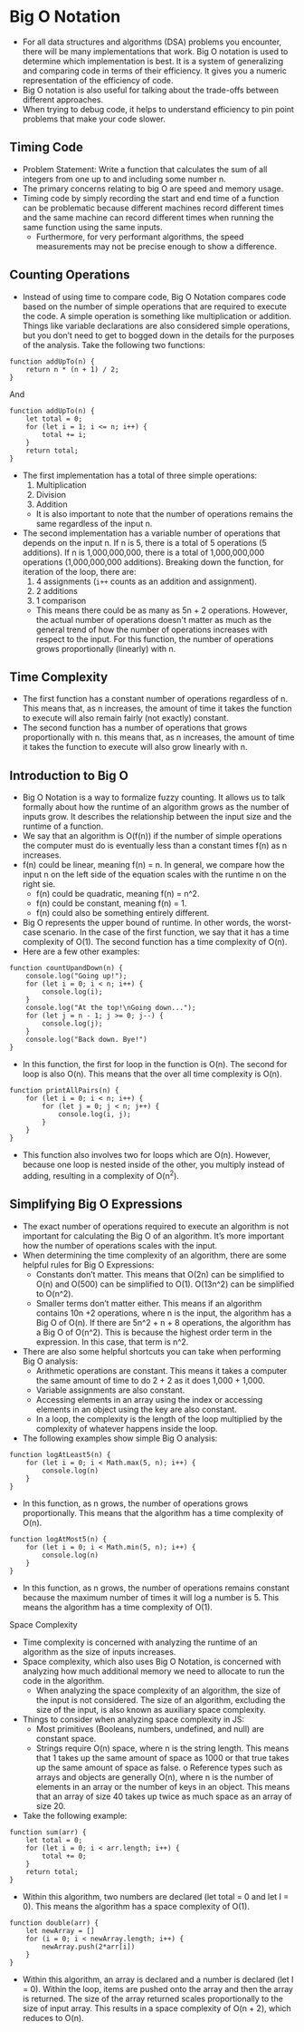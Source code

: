 # Big O Notation
- For all data structures and algorithms (DSA) problems you encounter, there will be many implementations that work. Big O notation is used to determine which implementation is best. It is a system of generalizing and comparing code in terms of their efficiency. It gives you a numeric representation of the efficiency of code.
- Big O notation is also useful for talking about the trade-offs between different approaches.
- When trying to debug code, it helps to understand efficiency to pin point problems that make your code slower.

## Timing Code
- Problem Statement: Write a function that calculates the sum of all integers from one up to and including some number n.
- The primary concerns relating to big O are speed and memory usage.
- Timing code by simply recording the start and end time of a function can be problematic because different machines record different times and the same machine can record different times when running the same function using the same inputs.
    - Furthermore, for very performant algorithms, the speed measurements may not be precise enough to show a difference.

## Counting Operations
- Instead of using time to compare code, Big O Notation compares code based on the number of simple operations that are required to execute the code. A simple operation is something like multiplication or addition. Things like variable declarations are also considered simple operations, but you don’t need to get to bogged down in the details for the purposes of the analysis. Take the following two functions:  
```
function addUpTo(n) {
    return n * (n + 1) / 2;
}
```  
And  
```
function addUpTo(n) {
    let total = 0;
    for (let i = 1; i <= n; i++) {
        total += i;
    }
    return total;
}  
```
- The first implementation has a total of three simple operations:
    1. Multiplication
    2. Division
    3. Addition
    - It is also important to note that the number of operations remains the same regardless of the input n.
- The second implementation has a variable number of operations that depends on the input n. If n is 5, there is a total of 5 operations (5 additions). If n is 1,000,000,000, there is a total of 1,000,000,000 operations (1,000,000,000 additions). Breaking down the function, for iteration of the loop, there are:
    1.	4 assignments (```i++``` counts as an addition and assignment).
    2.	2 additions
    3.	1 comparison
    - This means there could be as many as 5n + 2 operations. However, the actual number of operations doesn't matter as much as the general trend of how the number of operations increases with respect to the input. For this function, the number of operations grows proportionally (linearly) with n.

## Time Complexity
- The first function has a constant number of operations regardless of n. This means that, as n increases, the amount of time it takes the function to execute will also remain fairly (not exactly) constant.
- The second function has a number of operations that grows proportionally with n. this means that, as n increases, the amount of time it takes the function to execute will also grow linearly with n.

## Introduction to Big O
- Big O Notation is a way to formalize fuzzy counting. It allows us to talk formally about how the runtime of an algorithm grows as the number of inputs grow. It describes the relationship between the input size and the runtime of a function.
- We say that an algorithm is O(f(n)) if the number of simple operations the computer must do is eventually less than a constant times f(n) as n increases.
- f(n) could be linear, meaning f(n) = n. In general, we compare how the input n on the left side of the equation scales with the runtime n on the right sie.
    - f(n) could be quadratic, meaning f(n) = n^2.
    - f(n) could be constant, meaning f(n) = 1.
    - f(n) could also be something entirely different.
- Big O represents the upper bound of runtime. In other words, the worst-case scenario. In the case of the first function, we say that it has a time complexity of O(1). The second function has a time complexity of O(n).
- Here are a few other examples:
```
function countUpandDown(n) {
    console.log("Going up!");
    for (let i = 0; i < n; i++) {
        console.log(i);
    }
    console.log("At the top!\nGoing down...");
    for (let j = n - 1; j >= 0; j--) {
        console.log(j);
    }
    console.log("Back down. Bye!")
}
```
- In this function, the first for loop in the function is O(n). The second for loop is also O(n). This means that the over all time complexity is O(n).
```
function printAllPairs(n) {
    for (let i = 0; i < n; i++) {
        for (let j = 0; j < n; j++) {
            console.log(i, j);
        }
    }
}
```
- This function also involves two for loops which are O(n). However, because one loop is nested inside of the other, you multiply instead of adding, resulting in a complexity of O(n<sup>2</sup>).

## Simplifying Big O Expressions
- The exact number of operations required to execute an algorithm is not important for calculating the Big O of an algorithm. It’s more important how the number of operations scales with the input.
- When determining the time complexity of an algorithm, there are some helpful rules for Big O Expressions: 
    - Constants don’t matter. This means that O(2n) can be simplified to O(n) and O(500) can be simplified to O(1). O(13n^2) can be simplified to O(n^2).
    - Smaller terms don’t matter either. This means if an algorithm contains 10n +2 operations, where n is the input, the algorithm has a Big O of O(n). If there are 5n^2 + n + 8 operations, the algorithm has a Big O of O(n^2). This is because the highest order term in the expression. In this case, that term is n^2.
- There are also some helpful shortcuts you can take when performing Big O analysis:
    - Arithmetic operations are constant. This means it takes a computer the same amount of time to do 2 + 2 as it does 1,000 + 1,000.
    - Variable assignments are also constant.
    - Accessing elements in an array using the index or accessing elements in an object using the key are also constant.
    - In a loop, the complexity is the length of the loop multiplied by the complexity of whatever happens inside the loop.
- The following examples show simple Big O analysis:
```
function logAtLeast5(n) {
    for (let i = 0; i < Math.max(5, n); i++) {
        console.log(n)
    }
}
```  
- In this function, as n grows, the number of operations grows proportionally. This means that the algorithm has a time complexity of O(n).
```
function logAtMost5(n) {
    for (let i = 0; i < Math.min(5, n); i++) {
        console.log(n)
    }
}
```
- In this function, as n grows, the number of operations remains constant because the maximum number of times it will log a number is 5. This means the algorithm has a time complexity of O(1).

Space Complexity
- Time complexity is concerned with analyzing the runtime of an algorithm as the size of inputs increases.
- Space complexity, which also uses Big O Notation, is concerned with analyzing how much additional memory we need to allocate to run the code in the algorithm.
    - When analyzing the space complexity of an algorithm, the size of the input is not considered. The size of an algorithm, excluding the size of the input, is also known as auxiliary space complexity.
- Things to consider when analyzing space complexity in JS:
    - Most primitives (Booleans, numbers, undefined, and null) are constant space.
    - Strings require O(n) space, where n is the string length. This means that 1 takes up the same amount of space as 1000 or that true takes up the same amount of space as false.
    o	Reference types such as arrays and objects are generally O(n), where n is the number of elements in an array or the number of keys in an object. This means that an array of size 40 takes up twice as much space as an array of size 20.
- Take the following example:
```
function sum(arr) {
    let total = 0;
    for (let i = 0; i < arr.length; i++) {
        total += 0;
    }
    return total;
}
```
- Within this algorithm, two numbers are declared (let total = 0 and let I = 0). This means the algorithm has a space complexity of O(1).
```
function double(arr) {
    let newArray = []
    for (i = 0; i < newArray.length; i++) {
        newArray.push(2*arr[i])
    }
}
```
- Within this algorithm, an array is declared and a number is declared (let I = 0). Within the loop, items are pushed onto the array and then the array is returned. The size of the array returned scales proportionally to the size of input array. This results in a space complexity of O(n + 2), which reduces to O(n).